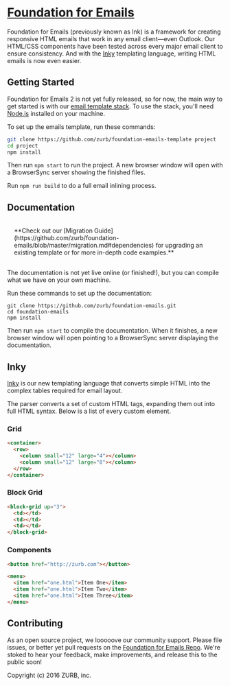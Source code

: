 # [Foundation for Emails](http://foundation.zurb.com/emails)

Foundation for Emails (previously known as Ink) is a framework for creating responsive HTML emails that work in any email client&mdash;even Outlook. Our HTML/CSS components have been tested across every major email client to ensure consistency. And with the [Inky](https://github.com/zurb/inky) templating language, writing HTML emails is now even easier.

## Getting Started

Foundation for Emails 2 is not yet fully released, so for now, the main way to get started is with our [email template stack](https://github.com/zurb/foundation-emails-template). To use the stack, you'll need [Node.js](https://nodejs.org/en/) installed on your machine.

To set up the emails template, run these commands:

```bash
git clone https://github.com/zurb/foundation-emails-template project
cd project
npm install
```

Then run `npm start` to run the project. A new browser window will open with a BrowserSync server showing the finished files.

Run `npm run build` to do a full email inlining process.

## Documentation

<div style="backgound: #f6f6f6f; padding: 16px;">
**Check out our [Migration Guide](https://github.com/zurb/foundation-emails/blob/master/migration.md#dependencies) for upgrading an existing template or for more in-depth code examples.**
</div>

The documentation is not yet live online (or finished!), but you can compile what we have on your own machine.

Run these commands to set up the documentation:

```
git clone https://github.com/zurb/foundation-emails.git
cd foundation-emails
npm install
```

Then run `npm start` to compile the documentation. When it finishes, a new browser window will open pointing to a BrowserSync server displaying the documentation.

## Inky

[Inky](https://github.com/zurb/inky) is our new templating language that converts simple HTML into the complex tables required for email layout.

The parser converts a set of custom HTML tags, expanding them out into full HTML syntax. Below is a list of every custom element.

### Grid

```html
<container>
  <row>
    <column small="12" large="4"></column>
    <column small="12" large="8"></column>
  </row>
</container>
```

### Block Grid

```html
<block-grid up="3">
  <td></td>
  <td></td>
  <td></td>
</block-grid>
```

### Components

```html
<button href="http://zurb.com"></button>
```

```html
<menu>
  <item href="one.html">Item One</item>
  <item href="one.html">Item Two</item>
  <item href="one.html">Item Three</item>
</menu>
```

## Contributing

As an open source project, we looooove our community support. Please file issues, or better yet pull requests on the [Foundation for Emails Repo](https://github.com/zurb/foundation-emails). We're stoked to hear your feedback, make improvements, and release this to the public soon!

Copyright (c) 2016 ZURB, inc.
